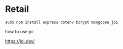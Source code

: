 # Retail

```
sudo npm install express dotenv bcrypt mongoose joi
```

how to use joi

https://joi.dev/
